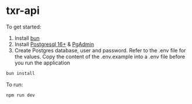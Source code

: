 # txr-api

To get started:
1. Install [bun](https://bun.sh/docs/installation)
2. Install [Postgresql 16+](https://www.postgresql.org/download/) & [PgAdmin](https://www.pgadmin.org/download/)
3. Create Postgres database, user and password. Refer to the .env file for the values. Copy the content of the .env.example into a .env file before you run the application


```bash
bun install
```

To run:

```bash
npm run dev
```
